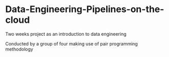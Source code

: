 # Data-Engineering-Pipelines-on-the-cloud
Two weeks project as an introduction to data engineering

Conducted by a group of four making use of pair programming methodology
